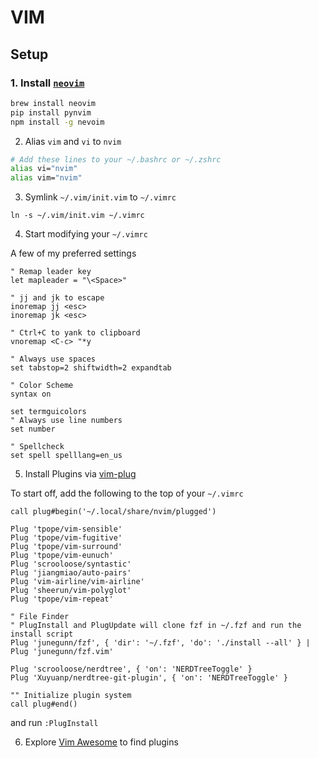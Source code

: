 # VIM


## Setup

### 1. Install [`neovim`](https://github.com/neovim/neovim)

```bash
brew install neovim
pip install pynvim
npm install -g nevoim
```

2. Alias `vim` and `vi` to `nvim`

```bash
# Add these lines to your ~/.bashrc or ~/.zshrc
alias vi="nvim"
alias vim="nvim"
```

3. Symlink `~/.vim/init.vim` to `~/.vimrc`

```bashh
ln -s ~/.vim/init.vim ~/.vimrc
```

4. Start modifying your `~/.vimrc`

A few of my preferred settings 
```vim
" Remap leader key
let mapleader = "\<Space>"

" jj and jk to escape
inoremap jj <esc>
inoremap jk <esc>

" Ctrl+C to yank to clipboard
vnoremap <C-c> "*y

" Always use spaces
set tabstop=2 shiftwidth=2 expandtab

" Color Scheme
syntax on

set termguicolors
" Always use line numbers
set number

" Spellcheck
set spell spelllang=en_us
```

5. Install Plugins via [vim-plug](https://github.com/junegunn/vim-plug) 

To start off, add the following to the top of your `~/.vimrc`


```vim
call plug#begin('~/.local/share/nvim/plugged')

Plug 'tpope/vim-sensible'
Plug 'tpope/vim-fugitive'
Plug 'tpope/vim-surround'
Plug 'tpope/vim-eunuch'
Plug 'scrooloose/syntastic'
Plug 'jiangmiao/auto-pairs'
Plug 'vim-airline/vim-airline'
Plug 'sheerun/vim-polyglot'
Plug 'tpope/vim-repeat'

" File Finder
" PlugInstall and PlugUpdate will clone fzf in ~/.fzf and run the install script
Plug 'junegunn/fzf', { 'dir': '~/.fzf', 'do': './install --all' } | Plug 'junegunn/fzf.vim'

Plug 'scrooloose/nerdtree', { 'on': 'NERDTreeToggle' }
Plug 'Xuyuanp/nerdtree-git-plugin', { 'on': 'NERDTreeToggle' }

"" Initialize plugin system
call plug#end()
```

and run `:PlugInstall`


6. Explore [Vim Awesome](https://vimawesome.com/) to find plugins

